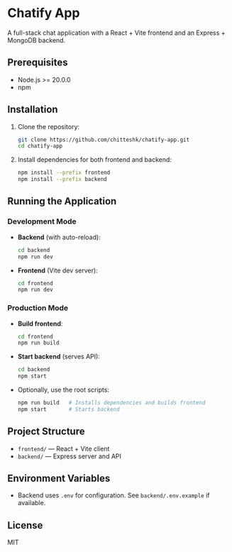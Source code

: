 # Chatify App

A full-stack chat application with a React + Vite frontend and an Express + MongoDB backend.

## Prerequisites
- Node.js >= 20.0.0
- npm

## Installation

1. Clone the repository:
   ```sh
   git clone https://github.com/chitteshk/chatify-app.git
   cd chatify-app
   ```

2. Install dependencies for both frontend and backend:
   ```sh
   npm install --prefix frontend
   npm install --prefix backend
   ```

## Running the Application

### Development Mode

- **Backend** (with auto-reload):
  ```sh
  cd backend
  npm run dev
  ```
- **Frontend** (Vite dev server):
  ```sh
  cd frontend
  npm run dev
  ```

### Production Mode

- **Build frontend**:
  ```sh
  cd frontend
  npm run build
  ```
- **Start backend** (serves API):
  ```sh
  cd backend
  npm start
  ```
- Optionally, use the root scripts:
  ```sh
  npm run build   # Installs dependencies and builds frontend
  npm start       # Starts backend
  ```

## Project Structure
- `frontend/` — React + Vite client
- `backend/` — Express server and API

## Environment Variables
- Backend uses `.env` for configuration. See `backend/.env.example` if available.

## License
MIT
